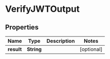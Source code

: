 

# VerifyJWTOutput

## Properties

Name | Type | Description | Notes
------------ | ------------- | ------------- | -------------
**result** | **String** |  |  [optional]



